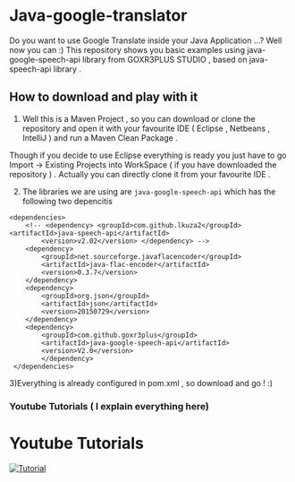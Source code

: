 # Java-google-translator
Do you want to use Google Translate inside your Java Application ...? Well now you can :) This repository shows you basic examples
using java-google-speech-api library from GOXR3PLUS STUDIO , based on java-speech-api library .


## How to download and play with it 

1) Well this is a Maven Project , so you can download or clone the repository and open it with your favourite IDE ( Eclipse , Netbeans , IntelliJ )
and run a Maven Clean Package .

Though if you decide to use Eclipse everything is ready  you just have to go Import -> Existing Projects into WorkSpace ( if you have downloaded the repository ) .
Actually you can directly clone it from your favourite IDE . 

2) The libraries we are using are `java-google-speech-api` which has the following two depencitis 
```
<dependencies>
	<!-- <dependency> <groupId>com.github.lkuza2</groupId> <artifactId>java-speech-api</artifactId> 
		<version>v2.02</version> </dependency> -->
	<dependency>
		<groupId>net.sourceforge.javaflacencoder</groupId>
		<artifactId>java-flac-encoder</artifactId>
		<version>0.3.7</version>
	</dependency>
	<dependency>
		<groupId>org.json</groupId>
		<artifactId>json</artifactId>
		<version>20150729</version>
	</dependency>
	<dependency>
		<groupId>com.github.goxr3plus</groupId>
		<artifactId>java-google-speech-api</artifactId>
		<version>V2.0</version>
		</dependency>
 </dependencies>
  ```
  3)Everything is already configured in pom.xml , so download and go ! :)

### Youtube Tutorials ( I explain everything here)

# Youtube Tutorials

[![Tutorial](http://img.youtube.com/vi/H9G02EkohtU/0.jpg)](https://www.youtube.com/watch?v=H9G02EkohtU)





